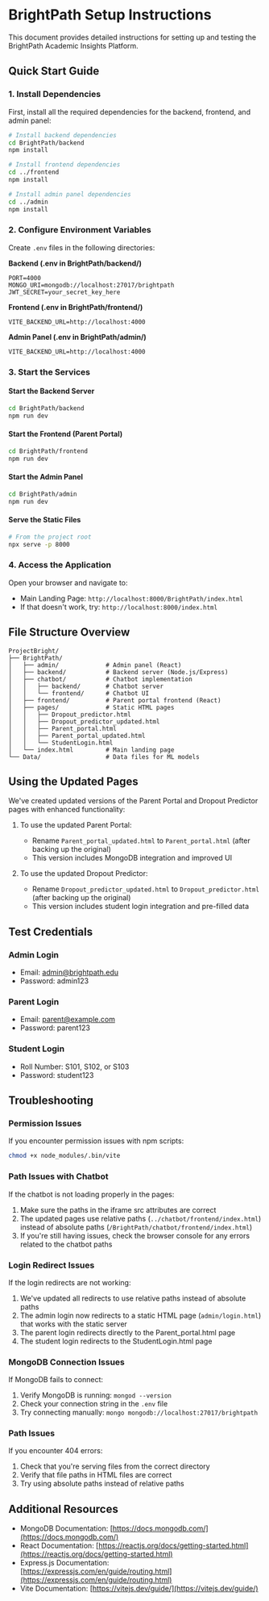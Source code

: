 # BrightPath Setup Instructions

This document provides detailed instructions for setting up and testing the BrightPath Academic Insights Platform.

## Quick Start Guide

### 1. Install Dependencies

First, install all the required dependencies for the backend, frontend, and admin panel:

```bash
# Install backend dependencies
cd BrightPath/backend
npm install

# Install frontend dependencies
cd ../frontend
npm install

# Install admin panel dependencies
cd ../admin
npm install
```

### 2. Configure Environment Variables

Create `.env` files in the following directories:

**Backend (.env in BrightPath/backend/)**
```
PORT=4000
MONGO_URI=mongodb://localhost:27017/brightpath
JWT_SECRET=your_secret_key_here
```

**Frontend (.env in BrightPath/frontend/)**
```
VITE_BACKEND_URL=http://localhost:4000
```

**Admin Panel (.env in BrightPath/admin/)**
```
VITE_BACKEND_URL=http://localhost:4000
```

### 3. Start the Services

#### Start the Backend Server
```bash
cd BrightPath/backend
npm run dev
```

#### Start the Frontend (Parent Portal)
```bash
cd BrightPath/frontend
npm run dev
```

#### Start the Admin Panel
```bash
cd BrightPath/admin
npm run dev
```

#### Serve the Static Files
```bash
# From the project root
npx serve -p 8000
```

### 4. Access the Application

Open your browser and navigate to:
- Main Landing Page: `http://localhost:8000/BrightPath/index.html`
- If that doesn't work, try: `http://localhost:8000/index.html`

## File Structure Overview

```
ProjectBright/
├── BrightPath/
│   ├── admin/             # Admin panel (React)
│   ├── backend/           # Backend server (Node.js/Express)
│   ├── chatbot/           # Chatbot implementation
│   │   ├── backend/       # Chatbot server
│   │   └── frontend/      # Chatbot UI
│   ├── frontend/          # Parent portal frontend (React)
│   ├── pages/             # Static HTML pages
│   │   ├── Dropout_predictor.html
│   │   ├── Dropout_predictor_updated.html
│   │   ├── Parent_portal.html
│   │   ├── Parent_portal_updated.html
│   │   └── StudentLogin.html
│   └── index.html         # Main landing page
└── Data/                  # Data files for ML models
```

## Using the Updated Pages

We've created updated versions of the Parent Portal and Dropout Predictor pages with enhanced functionality:

1. To use the updated Parent Portal:
   - Rename `Parent_portal_updated.html` to `Parent_portal.html` (after backing up the original)
   - This version includes MongoDB integration and improved UI

2. To use the updated Dropout Predictor:
   - Rename `Dropout_predictor_updated.html` to `Dropout_predictor.html` (after backing up the original)
   - This version includes student login integration and pre-filled data

## Test Credentials

### Admin Login
- Email: admin@brightpath.edu
- Password: admin123

### Parent Login
- Email: parent@example.com
- Password: parent123

### Student Login
- Roll Number: S101, S102, or S103
- Password: student123

## Troubleshooting

### Permission Issues

If you encounter permission issues with npm scripts:
```bash
chmod +x node_modules/.bin/vite
```

### Path Issues with Chatbot

If the chatbot is not loading properly in the pages:
1. Make sure the paths in the iframe src attributes are correct
2. The updated pages use relative paths (`../chatbot/frontend/index.html`) instead of absolute paths (`/BrightPath/chatbot/frontend/index.html`)
3. If you're still having issues, check the browser console for any errors related to the chatbot paths

### Login Redirect Issues

If the login redirects are not working:
1. We've updated all redirects to use relative paths instead of absolute paths
2. The admin login now redirects to a static HTML page (`admin/login.html`) that works with the static server
3. The parent login redirects directly to the Parent_portal.html page
4. The student login redirects to the StudentLogin.html page

### MongoDB Connection Issues

If MongoDB fails to connect:
1. Verify MongoDB is running: `mongod --version`
2. Check your connection string in the `.env` file
3. Try connecting manually: `mongo mongodb://localhost:27017/brightpath`

### Path Issues

If you encounter 404 errors:
1. Check that you're serving files from the correct directory
2. Verify that file paths in HTML files are correct
3. Try using absolute paths instead of relative paths

## Additional Resources

- MongoDB Documentation: [https://docs.mongodb.com/](https://docs.mongodb.com/)
- React Documentation: [https://reactjs.org/docs/getting-started.html](https://reactjs.org/docs/getting-started.html)
- Express.js Documentation: [https://expressjs.com/en/guide/routing.html](https://expressjs.com/en/guide/routing.html)
- Vite Documentation: [https://vitejs.dev/guide/](https://vitejs.dev/guide/)
